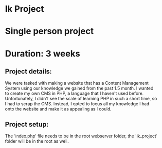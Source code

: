 # Ik Project

# Single person project
# Duration: 3 weeks

## Project details:
We were tasked with making a website that has a Content Management System using our knowledge we gained from the past 1.5 month.
I wanted to create my own CMS in PHP, a language that I haven't used before. Unfortunately, I didn't see the scale of learning PHP in such a short time, so I had to scrap the CMS. Instead, I opted to focus all my knowledge I had onto the website and make it as appealing as I could.

## Project setup:

The 'index.php' file needs to be in the root webserver folder, the 'ik_project' folder will be in the root as well.

